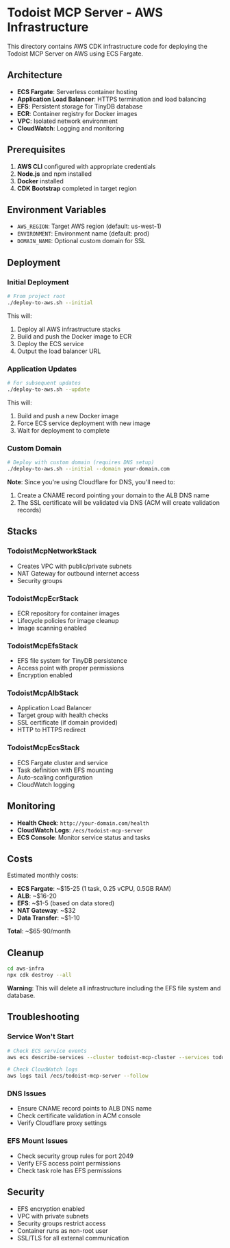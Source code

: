 # Todoist MCP Server - AWS Infrastructure

This directory contains AWS CDK infrastructure code for deploying the Todoist MCP Server on AWS using ECS Fargate.

## Architecture

- **ECS Fargate**: Serverless container hosting
- **Application Load Balancer**: HTTPS termination and load balancing
- **EFS**: Persistent storage for TinyDB database
- **ECR**: Container registry for Docker images
- **VPC**: Isolated network environment
- **CloudWatch**: Logging and monitoring

## Prerequisites

1. **AWS CLI** configured with appropriate credentials
2. **Node.js** and npm installed
3. **Docker** installed
4. **CDK Bootstrap** completed in target region

## Environment Variables

- `AWS_REGION`: Target AWS region (default: us-west-1)
- `ENVIRONMENT`: Environment name (default: prod)
- `DOMAIN_NAME`: Optional custom domain for SSL

## Deployment

### Initial Deployment

```bash
# From project root
./deploy-to-aws.sh --initial
```

This will:
1. Deploy all AWS infrastructure stacks
2. Build and push the Docker image to ECR
3. Deploy the ECS service
4. Output the load balancer URL

### Application Updates

```bash
# For subsequent updates
./deploy-to-aws.sh --update
```

This will:
1. Build and push a new Docker image
2. Force ECS service deployment with new image
3. Wait for deployment to complete

### Custom Domain

```bash
# Deploy with custom domain (requires DNS setup)
./deploy-to-aws.sh --initial --domain your-domain.com
```

**Note**: Since you're using Cloudflare for DNS, you'll need to:
1. Create a CNAME record pointing your domain to the ALB DNS name
2. The SSL certificate will be validated via DNS (ACM will create validation records)

## Stacks

### TodoistMcpNetworkStack
- Creates VPC with public/private subnets
- NAT Gateway for outbound internet access
- Security groups

### TodoistMcpEcrStack
- ECR repository for container images
- Lifecycle policies for image cleanup
- Image scanning enabled

### TodoistMcpEfsStack
- EFS file system for TinyDB persistence
- Access point with proper permissions
- Encryption enabled

### TodoistMcpAlbStack
- Application Load Balancer
- Target group with health checks
- SSL certificate (if domain provided)
- HTTP to HTTPS redirect

### TodoistMcpEcsStack
- ECS Fargate cluster and service
- Task definition with EFS mounting
- Auto-scaling configuration
- CloudWatch logging

## Monitoring

- **Health Check**: `http://your-domain.com/health`
- **CloudWatch Logs**: `/ecs/todoist-mcp-server`
- **ECS Console**: Monitor service status and tasks

## Costs

Estimated monthly costs:
- **ECS Fargate**: ~$15-25 (1 task, 0.25 vCPU, 0.5GB RAM)
- **ALB**: ~$16-20
- **EFS**: ~$1-5 (based on data stored)
- **NAT Gateway**: ~$32
- **Data Transfer**: ~$1-10

**Total**: ~$65-90/month

## Cleanup

```bash
cd aws-infra
npx cdk destroy --all
```

**Warning**: This will delete all infrastructure including the EFS file system and database.

## Troubleshooting

### Service Won't Start
```bash
# Check ECS service events
aws ecs describe-services --cluster todoist-mcp-cluster --services todoist-mcp-service

# Check CloudWatch logs
aws logs tail /ecs/todoist-mcp-server --follow
```

### DNS Issues
- Ensure CNAME record points to ALB DNS name
- Check certificate validation in ACM console
- Verify Cloudflare proxy settings

### EFS Mount Issues
- Check security group rules for port 2049
- Verify EFS access point permissions
- Check task role has EFS permissions

## Security

- EFS encryption enabled
- VPC with private subnets
- Security groups restrict access
- Container runs as non-root user
- SSL/TLS for all external communication